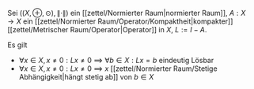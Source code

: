 Sei $((X, \oplus, \odot), \| \cdot \|)$ ein [[zettel/Normierter Raum|normierter Raum]], $A : X \to X$ ein [[zettel/Normierter Raum/Operator/Kompaktheit|kompakter]] [[zettel/Metrischer Raum/Operator|Operator]] in $X$, $L := I - A$.

Es gilt
- $\forall x \in X, x \ne 0 : Lx \ne 0$ $\implies$ $\forall b \in X : Lx = b$ eindeutig Lösbar
- $\forall x \in X, x \ne 0 : Lx \ne 0$ $\implies$ $x$ [[zettel/Normierter Raum/Stetige Abhängigkeit|hängt stetig ab]] von $b \in X$